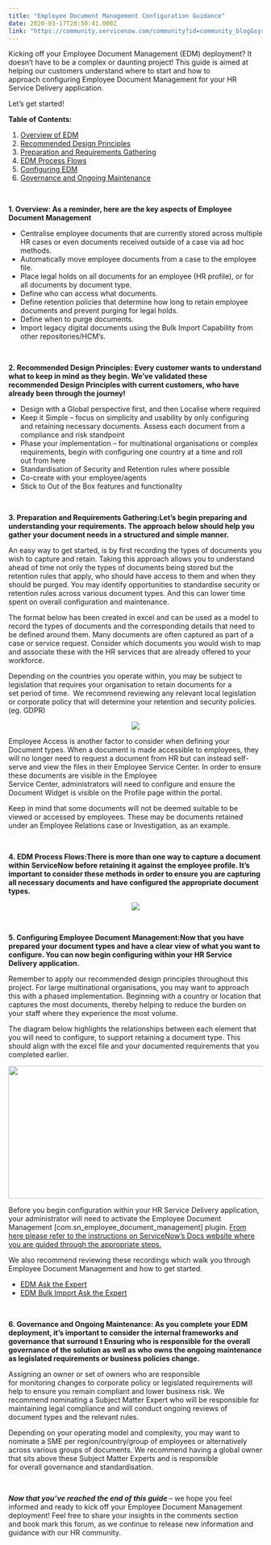 ```yaml
---
title: "Employee Document Management Configuration Guidance"
date: 2020-03-17T20:50:41.000Z
link: "https://community.servicenow.com/community?id=community_blog&sys_id=d73496aedb6f00542be0a851ca96198a"
---
```

<p style="text-align: left;">Kicking off your Employee Document Management (EDM) deployment? It doesn’t have to be a complex or daunting project! This guide is aimed at helping our customers understand where to start and how to approach configuring Employee Document Management for your HR Service Delivery application. </p>
<p>Let’s get started! </p>
<p><strong>Table of Contents:</strong> </p>
<ol><li><a href="#overview" rel="nofollow">Overview of EDM</a></li><li><a href="#design_principles" rel="nofollow">Recommended Design Principles</a></li><li><a href="#preparation" rel="nofollow">Preparation and Requirements Gathering</a></li><li><a href="#process_flow" rel="nofollow">EDM Process Flows</a></li><li><a href="#configuring" rel="nofollow">Configuring EDM</a></li><li><a href="#governance" rel="nofollow">Governance and Ongoing Maintenance</a></li></ol>
<p><strong> </strong></p>
<p><strong><a name="overview"></a>1. Overview</strong><strong>: </strong><strong>As a reminder, here are the key </strong><strong>aspects</strong><strong> of Employee Document Management</strong> </p>
<ul><li>Centralise employee documents that are currently stored across multiple HR cases or even documents received outside of a case via ad hoc methods. </li><li>Automatically move employee documents from a case to the employee file. </li><li>Place legal holds on all documents for an employee (HR profile), or for all documents by document type. </li><li>Define who can access what documents.</li><li>Define retention policies that determine how long to retain employee documents and prevent purging for legal holds. </li><li>Define when to purge documents. </li><li>Import legacy digital documents using the Bulk Import Capability from other repositories/HCM’s.</li></ul>
<p> </p>
<p><strong><a name="design_principles"></a>2. Recommended </strong><strong>Design Principles</strong><strong>: </strong><strong>Every customer wants to understand what to keep in mind as they begin. </strong><strong>W</strong><strong>e’ve validated these recommended </strong><strong>D</strong><strong>esign </strong><strong>P</strong><strong>rinciples with </strong><strong>current customers, who have already been through the journey!</strong> </p>
<ul><li>Design with a Global perspective first, and then Localise where required </li><li>Keep it Simple – focus on simplicity and usability by only configuring and retaining necessary documents. Assess each document from a compliance and risk standpoint  </li><li>Phase your implementation – for multinational organisations or complex requirements, begin with configuring one country at a time and roll out from here </li><li>Standardisation of Security and Retention rules where possible </li><li>Co-create with your employee/agents </li><li>Stick to Out of the Box features and functionality</li></ul>
<p> </p>
<p><strong><a name="preparation"></a>3. Preparation and Requirements Gathering:</strong><strong>Let’s begin preparing and understanding your requirements. The approach below should help you gather your document needs in a</strong><strong> structured and simple manner.</strong>  </p>
<p>An easy way to get started, is by first recording the types of documents you wish to capture and retain. Taking this approach allows you to understand ahead of time not only the types of documents being stored but the retention rules that apply, who should have access to them and when they should be purged. You may identify opportunities to standardise security or retention rules across various document types. And this can lower time spent on overall configuration and maintenance. </p>
<p>The format below has been created in excel and can be used as a model to record the types of documents and the corresponding details that need to be defined around them. Many documents are often captured as part of a case or service request. Consider which documents you would wish to map and associate these with the HR services that are already offered to your workforce. </p>
<p>Depending on the countries you operate within, you may be subject to legislation that requires your organisation to retain documents for a set period of time.  We recommend reviewing any relevant local legislation or corporate policy that will determine your retention and security policies. (eg. GDPR)  </p>
<p style="text-align: center;"><img style="max-width: 100%; max-height: 480px;" src="https://community.servicenow.com/e1b3da6adb6f00542be0a851ca96198d.iix" /></p>
<p>Employee Access is another factor to consider when defining your Document types. When a document is made accessible to employees, they will no longer need to request a document from HR but can instead self-serve and view the files in their Employee Service Center. In order to ensure these documents are visible in the Employee Service Center, administrators will need to configure and ensure the Document Widget is visible on the Profile page within the portal.  </p>
<p>Keep in mind that some documents will not be deemed suitable to be viewed or accessed by employees. These may be documents retained under an Employee Relations case or Investigation, as an example. </p>
<p> </p>
<p><strong><a name="process_flow"></a>4. </strong><strong>EDM Process Flows</strong><strong>:</strong><strong>There is more than one way to capture a document within ServiceNow </strong><strong>before</strong><strong> retain</strong><strong>ing</strong><strong> it against the employee profile. It’s important to </strong><strong>consider </strong><strong>these methods in order to ensure you are</strong><strong> capturing all necessary documents and have configured the appropriate document types.</strong> </p>
<p style="text-align: center;"><img style="max-width: 100%; max-height: 480px;" src="https://community.servicenow.com/43f316eadb6f00542be0a851ca961999.iix" /></p>
<p> </p>
<p><strong><a name="configuring"></a>5. Configuring Employee Document Management</strong><strong>:</strong><strong>Now that you have prepared your document types and have a clear view of what you want to configure. You can now begin configuring within your HR Service Delivery application. </strong> </p>
<p>Remember to apply our recommended design principles throughout this project. For large multinational organisations, you may want to approach this with a phased implementation. Beginning with a country or location that captures the most documents, thereby helping to reduce the burden on your staff where they experience the most volume.  </p>
<p>The diagram below highlights the relationships between each element that you will need to configure, to support retaining a document type. This should align with the excel file and your documented requirements that you completed earlier. </p>
<p style="text-align: center;"><img class="WACImage SCXW211577752 BCX0" src="https://community.servicenow.com/52139626db6f00542be0a851ca96199e.iix" width="758" height="263" /></p>
<p>Before you begin configuration within your HR Service Delivery application, your administrator will need to activate the Employee Document Management [com.sn_employee_document_management] plugin. <a href="https://docs.servicenow.com/bundle/newyork-hr-service-delivery/page/product/human-resources/concept/hr-employee-doc-management.html" rel="nofollow">From here please refer to the instructions on ServiceNow’s Docs website where you are guided through the appropriate steps.</a> </p>
<p>We also recommend reviewing these recordings which walk you through Employee Document Management and how to get started. </p>
<ul><li><a href="https://community.servicenow.com/community?id&#61;community_question&amp;sys_id&#61;f9d096bcdbb4af048e7c2926ca9619a0" target="_blank" rel="noopener noreferrer nofollow">EDM Ask the Expert</a></li><li><a href="https://community.servicenow.com/community?id&#61;community_Question&amp;sys_id&#61;b85b7faddb52b780a39a0b55ca96193d" target="_blank" rel="noopener noreferrer nofollow">EDM Bulk Import Ask the Expert</a></li></ul>
<p> </p>
<p><strong><a name="governance"></a>6. Governance and </strong><strong>Ongoing Maintenance</strong><strong>:</strong><strong> </strong><strong>As you complete your EDM deployment, it’s important to consider the internal frameworks and governance that surround t</strong><strong> Ensuring who is responsible for the overall governance of the solution as well as who owns the ongoing maintenance as </strong><strong>legislated requirements or business policies change. </strong> </p>
<p>Assigning an owner or set of owners who are responsible for monitoring changes to corporate policy or legislated requirements will help to ensure you remain compliant and lower business risk. We recommend nominating a Subject Matter Expert who will be responsible for maintaining legal compliance and will conduct ongoing reviews of document types and the relevant rules.  </p>
<p>Depending on your operating model and complexity, you may want to nominate a SME per region/country/group of employees or alternatively across various groups of documents. We recommend having a global owner that sits above these Subject Matter Experts and is responsible for overall governance and standardisation.  </p>
<p> </p>
<p><strong><em>Now that you’ve reached the end of this guide </em></strong>– we hope you feel informed and ready to kick off your Employee Document Management deployment! Feel free to share your insights in the comments section and book mark this forum, as we continue to release new information and guidance with our HR community.  </p>
<p> </p>